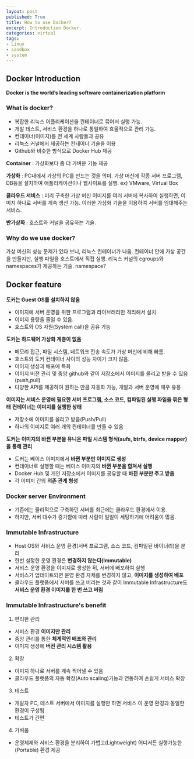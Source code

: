 ```yaml
---
layout: post
published: True
title: How to use Docker?
excerpt: Introduction Docker.
categories: virtual
tags:
- Linux
- sandbox
- system
---
```


## Docker Introduction
**Docker is the world’s leading software containerization platform**

### What is docker?  
- 복잡한 리눅스 어플리케이션을 컨테이너로 묶어서 실행 가능.
- 개발 테스트, 서비스 환경을 하나로 통일하여 효율적으로 관리 가능.
- 컨테이너(이미지)를 전 세계 사람들과 공유
- 리눅스 커널에서 제공하는 컨테이너 기술을 이용
- Github와 비슷한 방식으로 Docker Hub 제공

**Container**
: 가상화보다 좀 더 가벼운 기능 제공

**가상화**
: PC내에서 가상의 PC를 만드는 것을 의미. 가상 머신에 각종 서버 프로그램, DB등을 설치하여 애플리케이션이나 웹사이트를 실행. ex) VMware, Virtual Box

**클라우드 서비스**
: 미리 구축한 가상 머신 이미지를 여러 서버에 복사하여 실행하면, 이미지 하나로 서버를 계속 생산 가능. 이러한 가상화 기술을 이용하여 서버를 임대해주는 서비스.

**반가상화**
: 호스트와 커널을 공유하는 기술.

### Why do we use docker?
가상 머신의 성능 문제가 있다 보니, 리눅스 컨테이너가 나옴.
컨테이너 안에 가상 공간을 만들지만, 실행 파일을 호스트에서 직접 실행.
리눅스 커널의 cgroups와 namespaces가 제공하는 기술.
namespace?

## Docker feature
**도커는 Guest OS를 설치하지 않음**
- 이미지에 서버 운영을 위한 프로그램과 라이브러리만 격리해서 설치
- 이미지 용량을 줄일 수 있음.
- 호스트와 OS 자원(System call)을 공유 가능

**도커는 하드웨어 가상화 계층이 없음**
- 메모리 접근, 파일 시스템, 네트워크 전송 속도가 가상 머신에 비해 빠름.
- 호스트와 도커 컨테이너 사이의 성능 차이가 크지 않음.
- 이미지 생성과 배포에 특화
- 이미지 버전 관리 및 중앙 github와 같이 저장소에서 이미지를 올리고 받을 수 있음(push,pull)
- 다양한 API를 제공하여 원하는 만큼 자동화 가능, 개발과 서버 운영에 매우 유용

**이미지는 서비스 운영에 필요한 서버 프로그램, 소스 코드, 컴파일된 실행 파일을 묶은 형태**
**컨테이너는 이미지를 실행한 상태**

- 저장소에 이미지를 올리고 받음(Push/Pull)
- 하나의 이미지로 여러 개의 컨테이너를 만들 수 있음

**도커는 이미지의 바뀐 부분을 유니온 파일 시스템 형식(aufs, btrfs, device mapper)을 통해 관리**

- 도커는 베이스 이미지에서 **바뀐 부분만 이미지로 생성**
- 컨테이너로 실행할 때는 베이스 이미지와 **바뀐 부분을 합쳐서 실행**
- Docker Hub 및 개인 저장소에서 이미지를 공유할 때 **바뀐 부분만 주고 받음**
- 각 이미지 간의 **의존 관계 형성**

### Docker server Environment
- 기존에는 물리적으로 구축하던 서버를 최근에는 클라우드 환경에서 이용.
- 하지만, 서버 대수가 증가함에 따라 사람이 일일이 세팅하기에 어려움이 많음.

### Immutable Infrastructure
- Host OS와 서비스 운영 환경(서버 프로그램, 소스 코드, 컴파일된 바이너리)을 분리
- 한번 설정한 운영 환경은 **변경하지 않는다(Immutable)**
- 서비스 운영 환경을 이미지로 생성한 뒤, 서버에 배포하여 실행
- 서비스가 업데이트되면 운영 환경 자체를 변경하지 않고, **이미지를 생성하여 배포**
- 클라우드 플랫폼에서 서버를 쓰고 버리는 것과 같이 Immutable Infrastructure도 **서비스 운영 환경 이미지를 한 번 쓰고 버림**

### Immutable Infrastructure's benefit
1. 편리한 관리
  - 서비스 환경 **이미지만 관리**
  - 중앙 관리를 통한 **체계적인 배포와 관리**
  - 이미지 생성에 **버전 관리 시스템 활용**
2. 확장
  - 이미지 하나로 서버를 계속 찍어낼 수 있음
  - 클라우드 플랫폼의 자동 확장(Auto scaling)기능과 연동하여 손쉽게 서비스 확장
3. 테스트
  - 개발자 PC, 테스트 서버에서 이미지를 실행만 하면 서비스 이 운영 환경과 동일한 환경이 구성됨
  - 테스트가 간편
4. 가벼움
  - 운영체제와 서비스 환경을 분리하여 가볍고(Lightweight) 어디서든 실행가능한(Portable) 환경 제공
